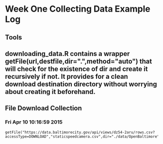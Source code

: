 # Week One Collecting Data Example Log

## Tools
downloading_data.R contains a wrapper getFile(url,destfile,dir=".",method="auto") that will check for the existence of dir and create it recursively if not. It provides for a clean download destination directory without worrying about creating it beforehand.
-----

## File Download Collection

### Fri Apr 10 10:16:59 2015
```
getFile("https://data.baltimorecity.gov/api/views/dz54-2aru/rows.csv?accessType=DOWNLOAD","staticspeedcamera.csv",dir="./data/OpenBaltimore")
```
